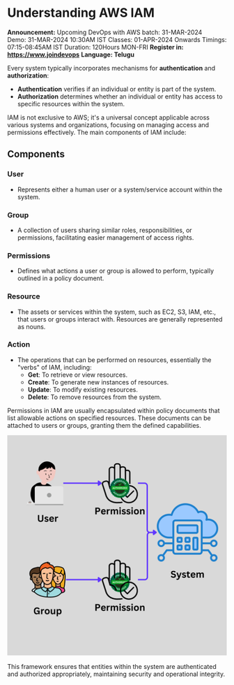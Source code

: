 # Understanding AWS IAM

**Announcement:**
Upcoming DevOps with AWS batch: 31-MAR-2024 <br/>
Demo: 31-MAR-2024 10:30AM IST
Classes: 01-APR-2024 Onwards
Timings: 07:15-08:45AM IST
Duration: 120Hours MON-FRI
**Register in: https://www.joindevops**
**Language: Telugu**

Every system typically incorporates mechanisms for **authentication** and **authorization**:

- **Authentication** verifies if an individual or entity is part of the system.
- **Authorization** determines whether an individual or entity has access to specific resources within the system.

IAM is not exclusive to AWS; it's a universal concept applicable across various systems and organizations, focusing on managing access and permissions effectively. The main components of IAM include:

## Components

### User

- Represents either a human user or a system/service account within the system.

### Group

- A collection of users sharing similar roles, responsibilities, or permissions, facilitating easier management of access rights.

### Permissions

- Defines what actions a user or group is allowed to perform, typically outlined in a policy document.

### Resource

- The assets or services within the system, such as EC2, S3, IAM, etc., that users or groups interact with. Resources are generally represented as nouns.

### Action

- The operations that can be performed on resources, essentially the "verbs" of IAM, including:
  - **Get**: To retrieve or view resources.
  - **Create**: To generate new instances of resources.
  - **Update**: To modify existing resources.
  - **Delete**: To remove resources from the system.

Permissions in IAM are usually encapsulated within policy documents that list allowable actions on specified resources. These documents can be attached to users or groups, granting them the defined capabilities.

![IAM Overview](images/iam.png)

This framework ensures that entities within the system are authenticated and authorized appropriately, maintaining security and operational integrity.

